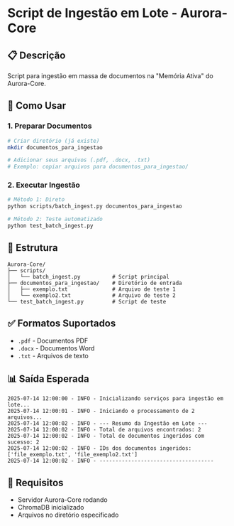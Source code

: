 # Script de Ingestão em Lote - Aurora-Core

## 📋 Descrição
Script para ingestão em massa de documentos na "Memória Ativa" do Aurora-Core.

## 🚀 Como Usar

### 1. Preparar Documentos
```bash
# Criar diretório (já existe)
mkdir documentos_para_ingestao

# Adicionar seus arquivos (.pdf, .docx, .txt)
# Exemplo: copiar arquivos para documentos_para_ingestao/
```

### 2. Executar Ingestão
```bash
# Método 1: Direto
python scripts/batch_ingest.py documentos_para_ingestao

# Método 2: Teste automatizado
python test_batch_ingest.py
```

## 📁 Estrutura
```
Aurora-Core/
├── scripts/
│   └── batch_ingest.py          # Script principal
├── documentos_para_ingestao/    # Diretório de entrada
│   ├── exemplo.txt              # Arquivo de teste 1
│   └── exemplo2.txt             # Arquivo de teste 2
└── test_batch_ingest.py         # Script de teste
```

## ✅ Formatos Suportados
- `.pdf` - Documentos PDF
- `.docx` - Documentos Word
- `.txt` - Arquivos de texto

## 📊 Saída Esperada
```
2025-07-14 12:00:00 - INFO - Inicializando serviços para ingestão em lote...
2025-07-14 12:00:01 - INFO - Iniciando o processamento de 2 arquivos...
2025-07-14 12:00:02 - INFO - --- Resumo da Ingestão em Lote ---
2025-07-14 12:00:02 - INFO - Total de arquivos encontrados: 2
2025-07-14 12:00:02 - INFO - Total de documentos ingeridos com sucesso: 2
2025-07-14 12:00:02 - INFO - IDs dos documentos ingeridos: ['file_exemplo.txt', 'file_exemplo2.txt']
2025-07-14 12:00:02 - INFO - ------------------------------------
```

## 🔧 Requisitos
- Servidor Aurora-Core rodando
- ChromaDB inicializado
- Arquivos no diretório especificado